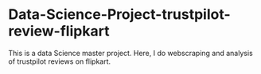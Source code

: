 # Data-Science-Project-trustpilot-review-flipkart
This is a data Science master project. Here, I do webscraping and analysis of trustpilot reviews on flipkart.
